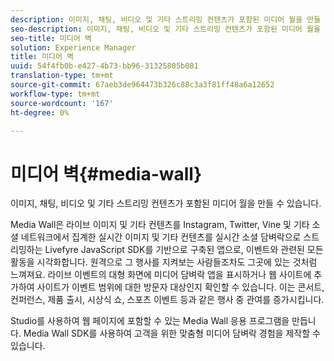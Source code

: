 ```yaml
---
description: 이미지, 채팅, 비디오 및 기타 스트리밍 컨텐츠가 포함된 미디어 월을 만들 수 있습니다.
seo-description: 이미지, 채팅, 비디오 및 기타 스트리밍 컨텐츠가 포함된 미디어 월을 만들 수 있습니다.
seo-title: 미디어 벽
solution: Experience Manager
title: 미디어 벽
uuid: 54f4fb0b-e427-4b73-bb96-31325805b081
translation-type: tm+mt
source-git-commit: 67aeb3de964473b326c88c3a3f81ff48a6a12652
workflow-type: tm+mt
source-wordcount: '167'
ht-degree: 0%

---
```



# 미디어 벽{#media-wall}

이미지, 채팅, 비디오 및 기타 스트리밍 컨텐츠가 포함된 미디어 월을 만들 수 있습니다.

Media Wall은 라이브 이미지 및 기타 컨텐츠를 Instagram, Twitter, Vine 및 기타 소셜 네트워크에서 집계한 실시간 이미지 및 기타 컨텐츠를 실시간 소셜 담벼락으로 스트리밍하는 Livefyre JavaScript SDK를 기반으로 구축된 앱으로, 이벤트와 관련된 모든 활동을 시각화합니다. 원격으로 그 행사를 지켜보는 사람들조차도 그곳에 있는 것처럼 느껴져요. 라이브 이벤트의 대형 화면에 미디어 담벼락 앱을 표시하거나 웹 사이트에 추가하여 사이트가 이벤트 범위에 대한 방문자 대상인지 확인할 수 있습니다. 이는 콘서트, 컨퍼런스, 제품 출시, 시상식 쇼, 스포츠 이벤트 등과 같은 행사 중 관여를 증가시킵니다.

Studio를 사용하여 웹 페이지에 포함할 수 있는 Media Wall 응용 프로그램을 만듭니다. Media Wall SDK를 사용하여 고객을 위한 맞춤형 미디어 담벼락 경험을 제작할 수 있습니다.
